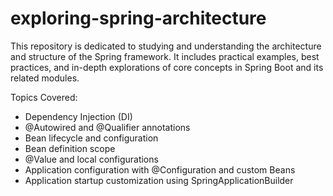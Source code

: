 # exploring-spring-architecture

This repository is dedicated to studying and understanding the architecture and structure of the Spring framework. It includes practical examples, best practices, and in-depth explorations of core concepts in Spring Boot and its related modules.

Topics Covered:
- Dependency Injection (DI)
- @Autowired and @Qualifier annotations
- Bean lifecycle and configuration
- Bean definition scope
- @Value and local configurations
- Application configuration with @Configuration and custom Beans
- Application startup customization using SpringApplicationBuilder
